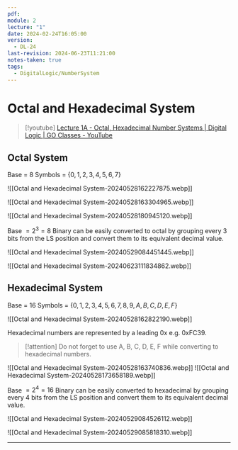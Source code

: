 ```yaml
---
pdf: 
module: 2
lecture: "1"
date: 2024-02-24T16:05:00
version:
  - DL-24
last-revision: 2024-06-23T11:21:00
notes-taken: true
tags:
  - DigitalLogic/NumberSystem
---
```

# Octal and Hexadecimal System

> [!youtube] 
> [Lecture 1A - Octal, Hexadecimal Number Systems | Digital Logic | GO Classes - YouTube](https://www.youtube.com/watch?v=IkjVsr2rRCo)

## Octal System

Base = $8$
Symbols = $\{0, 1, 2, 3, 4, 5, 6, 7\}$

![[Octal and Hexadecimal System-20240528162227875.webp]]

![[Octal and Hexadecimal System-20240528163304965.webp]]

![[Octal and Hexadecimal System-20240528180945120.webp]]

Base $= 2^3 = 8$
Binary can be easily converted to octal by grouping every 3 bits from the LS position and convert them to its equivalent decimal value.

![[Octal and Hexadecimal System-20240529084451445.webp]]

![[Octal and Hexadecimal System-20240623111834862.webp]]

## Hexadecimal System

Base = $16$
Symbols = $\{0, 1, 2, 3, 4, 5, 6, 7, 8, 9, A, B, C, D, E, F\}$

![[Octal and Hexadecimal System-20240528162822190.webp]]

Hexadecimal numbers are represented by a leading 0x e.g. 0xFC39.

> [!attention] 
> Do not forget to use A, B, C, D, E, F while converting to hexadecimal numbers.

![[Octal and Hexadecimal System-20240528163740836.webp]]
![[Octal and Hexadecimal System-20240528173658189.webp]]

Base $= 2^4 = 16$
Binary can be easily converted to hexadecimal by grouping every 4 bits from the LS position and convert them to its equivalent decimal value.

![[Octal and Hexadecimal System-20240529084526112.webp]]

![[Octal and Hexadecimal System-20240529085818310.webp]]

---